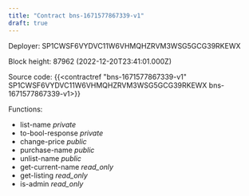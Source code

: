 ```yaml
---
title: "Contract bns-1671577867339-v1"
draft: true
---
```

Deployer: SP1CWSF6VYDVC11W6VHMQHZRVM3WSG5GCG39RKEWX


 



Block height: 87962 (2022-12-20T23:41:01.000Z)

Source code: {{<contractref "bns-1671577867339-v1" SP1CWSF6VYDVC11W6VHMQHZRVM3WSG5GCG39RKEWX bns-1671577867339-v1>}}

Functions:

* list-name _private_
* to-bool-response _private_
* change-price _public_
* purchase-name _public_
* unlist-name _public_
* get-current-name _read_only_
* get-listing _read_only_
* is-admin _read_only_
